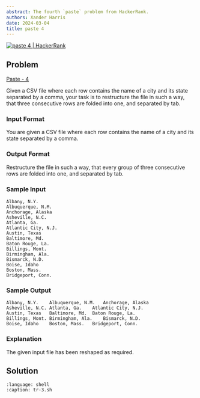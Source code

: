 ```yaml
---
abstract: The fourth `paste` problem from HackerRank.
authors: Xander Harris
date: 2024-03-04
title: paste 4
---
```


[![paste 4 | HackerRank](https://img.shields.io/badge/HackerRank-green?style=for-the-badge&logo=hackerrank&label=paste%204)](https://www.hackerrank.com/challenges/paste-4/)

## Problem

[Paste - 4](https://www.hackerrank.com/challenges/paste-4/)

Given a CSV file where each row contains the name of a city and its state
separated by a comma, your task is to restructure the file in such a way,
that three consecutive rows are folded into one, and separated by tab.

### Input Format

You are given a CSV file where each row contains the name of a city and
its state separated by a comma.

### Output Format

Restructure the file in such a way, that every group of three consecutive
rows are folded into one, and separated by tab.

### Sample Input

```{code-block} shell
Albany, N.Y.
Albuquerque, N.M.
Anchorage, Alaska
Asheville, N.C.
Atlanta, Ga.
Atlantic City, N.J.
Austin, Texas
Baltimore, Md.
Baton Rouge, La.
Billings, Mont.
Birmingham, Ala.
Bismarck, N.D.
Boise, Idaho
Boston, Mass.
Bridgeport, Conn.
```

### Sample Output

```{code-block} shell
Albany, N.Y.    Albuquerque, N.M.   Anchorage, Alaska
Asheville, N.C. Atlanta, Ga.    Atlantic City, N.J.
Austin, Texas   Baltimore, Md.  Baton Rouge, La.
Billings, Mont. Birmingham, Ala.    Bismarck, N.D.
Boise, Idaho    Boston, Mass.   Bridgeport, Conn.
```

### Explanation

The given input file has been reshaped as required.

## Solution

```{literalinclude} tr-3.sh
:language: shell
:caption: tr-3.sh
```

```{index} tr; replace multiple spaces with a single space
```

